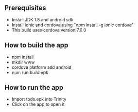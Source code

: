 ## Prerequisites
- Install JDK 1.8 and android sdk
- Install ionic and cordova using "npm install -g ionic cordova"
- This build uses cordova version 7.0.0

## How to build the app
- npm install
- mkdir www
- cordova platform add android
- npm run build:epk

## How to run the app
- Import todo.epk into Trinity
- Click on the app to open it